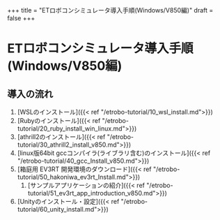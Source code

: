 +++
title = "ETロボコンシミュレータ導入手順(Windows/V850編)"
draft = false
+++

# ETロボコンシミュレータ導入手順(Windows/V850編)



## 導入の流れ

1. [WSLのインストール]({{< ref "/etrobo-tutorial/10_wsl_install.md">}})
1. [Rubyのインストール]({{< ref "/etrobo-tutorial/20_ruby_install_win_linux.md">}})
1. [athrill2のインストール]({{< ref "/etrobo-tutorial/30_athrill2_install_v850.md">}})
1. [linux版64bit gccコンパイラ(ライブラリ含む)のインストール]({{< ref "/etrobo-tutorial/40_gcc_Install_v850.md">}})
1. [箱庭用 EV3RT 開発環境のダウンロード]({{< ref "/etrobo-tutorial/50_hakoniwa_ev3rt_Install.md">}})
    1. [サンプルアプリケーションの紹介]({{< ref "/etrobo-tutorial/51_ev3rt_app_introduction_v850.md">}})
1. [Unityのインストール・設定]({{< ref "/etrobo-tutorial/60_unity_install.md">}})


